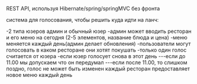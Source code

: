 REST API, используя Hibernate/spring/springMVC без фронта

система для голосования, чтобы решить куда идти на ланч:

-2 типа юзеров админ и обычный юзер
-админ может вводить ресторан и его меню на сегодня (2-5 элементов, название блюда и цена)
-меню меняется каждый день(админ делает обновления)
-пользователи могут голосовать в каком ресторане они хотят покушать
-только один голос считается от юзера
-если юзер голосует снова в этот день
---если до 11.00 мы допускаем что он передумал
---если после 11.00, то слишком поздно, голос не может быть изменен
каждый ресторан предоставляет новое меню каждый день

